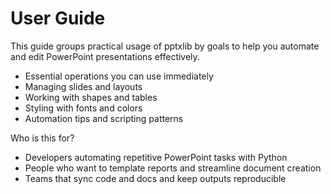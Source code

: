 # User Guide

This guide groups practical usage of pptxlib by goals to help you automate and edit PowerPoint presentations effectively.

- Essential operations you can use immediately
- Managing slides and layouts
- Working with shapes and tables
- Styling with fonts and colors
- Automation tips and scripting patterns

Who is this for?

- Developers automating repetitive PowerPoint tasks with Python
- People who want to template reports and streamline document creation
- Teams that sync code and docs and keep outputs reproducible
